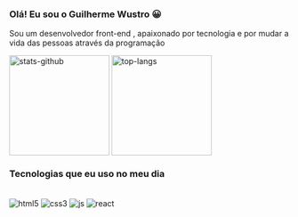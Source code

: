 ### Olá! Eu sou o Guilherme Wustro 😀

Sou um desenvolvedor front-end , apaixonado por tecnologia e por mudar a vida das pessoas através da programação

<div style="display:inline_block">
<img height="180em" align="center" src="https://github-readme-stats.vercel.app/api?username=guiwustro&hide=contribs&show_icons=true&theme=dracula
/" alt="stats-github" />
<img height="180em" align="center" src="https://github-readme-stats.vercel.app/api/top-langs/?username=guiwustro&layout=compact
/" alt="top-langs" />
</div>

### Tecnologias que eu uso no meu dia

<div style="display:inline_block"><br/>
<img align="center" src="https://img.shields.io/badge/HTML5-E34F26?style=for-the-badge&logo=html5&logoColor=white
/" alt="html5" />
<img align="center" src="https://img.shields.io/badge/CSS3-1572B6?style=for-the-badge&logo=css3&logoColor=white
/" alt="css3" />
<img align="center" src="https://img.shields.io/badge/JavaScript-323330?style=for-the-badge&logo=javascript&logoColor=F7DF1E
/" alt="js" />
<img align="center" src="https://img.shields.io/badge/React-20232A?style=for-the-badge&logo=react&logoColor=61DAFB
/" alt="react" />
 </div>
